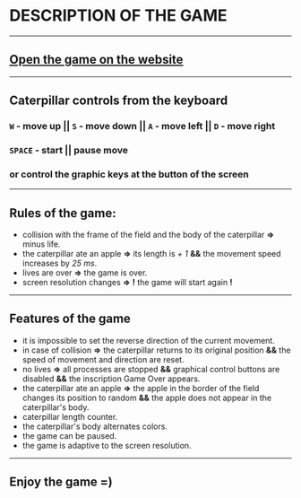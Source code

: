 # DESCRIPTION OF THE GAME

---

## [Open the game on the website](https://talex210.github.io/caterpillar_react/)

---

## Caterpillar controls from the keyboard

### `W` - move up || `S` - move down || `A` - move left || `D` - move right

### `SPACE` - start || pause move

### or control the graphic keys at the button of the screen

---

## Rules of the game:

 - collision with the frame of the field and the body of the caterpillar **=>** minus life.
 - the caterpillar ate an apple **=>** its length is *+ 1* **&&** the movement speed increases by *25 ms*.
 - lives are over **=>** the game is over.
 - screen resolution changes **=>** **!** the game will start again **!**

---

## Features of the game

- it is impossible to set the reverse direction of the current movement.
- in case of collision **=>** the caterpillar returns to its original position **&&** the speed of movement and direction are reset.
- no lives **=>** all processes are stopped **&&** graphical control buttons are disabled **&&** the inscription Game Over appears.
- the caterpillar ate an apple **=>** the apple in the border of the field changes its position to random **&&** the apple does not appear in the caterpillar's body.
- caterpillar length counter.
- the caterpillar's body alternates colors.
- the game can be paused.
- the game is adaptive to the screen resolution.

---

## Enjoy the game =)

